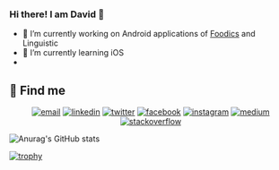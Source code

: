### Hi there! I am David 👋

- 🔭 I’m currently working on Android applications of [Foodics](https://www.linkedin.com/company/foodics/) and Linguistic
- 🌱 I’m currently learning iOS
- 
## :link: Find me

<p align="center">
  <a href="mailto:david.i.salama@gmail.com"><img src="https://img.icons8.com/color/96/000000/gmail.png" alt="email"/></a>
  <a href="https://www.linkedin.com/in/mathieu-ledru"><img src="https://img.icons8.com/color/96/000000/linkedin.png" alt="linkedin"/></a>
  <a href="https://twitter.com/DavidIbrahimS"><img src="https://img.icons8.com/color/96/000000/twitter-squared.png" alt="twitter"/></a>
  <a href="https://www.facebook.com/David.ibra64/"><img src="https://img.icons8.com/color/96/000000/facebook.png" alt="facebook"/></a>
  <a href="https://www.instagram.com/david_ibr/"><img src="https://img.icons8.com/color/96/000000/instagram-new.png" alt="instagram"/></a>
  <a href="https://dev.to/davidibrahim"><img src="https://img.icons8.com/color/96/000000/medium-logo.png" alt="medium"/></a>
  <a href="https://stackoverflow.com/users/10138208/david-ibrahim"><img src="https://img.icons8.com/color/96/000000/stackoverflow.png" alt="stackoverflow"/></a>
</p>

![Anurag's GitHub stats](https://github-readme-stats.vercel.app/api?username=DavidIbrahim&show_icons=true&theme=dracula)<br>

[![trophy](https://github-profile-trophy.vercel.app/?username=DavidIbrahim&theme=onedark)](https://github.com/ryo-ma/github-profile-trophy)

